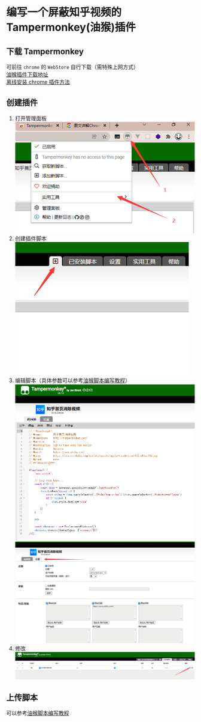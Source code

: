 # 编写一个屏蔽知乎视频的 Tampermonkey(油猴)插件

## 下载 Tampermonkey

可前往 `chrome` 的 `WebStore` 自行下载（需特殊上网方式）  
[油猴插件下载地址](https://chrome.google.com/webstore/detail/tampermonkey/dhdgffkkebhmkfjojejmpbldmpobfkfo)  
[离线安装 chrome 插件方法](https://huajiakeji.com/utilities/2019-01/1791.html)

## 创建插件

1. 打开管理面板  
   ![image.png](../../asset/QQ截图20211221140836.png)
2. 创建插件脚本  
   ![image.png](../../asset/QQ截图20211221141139.png)
3. 编辑脚本（具体参数可以参考[油猴脚本编写教程](https://segmentfault.com/a/1190000021654926)）  
   ![image.png](../../asset/QQ截图20211221141351.png)  
   ![image.png](../../asset/QQ截图20211221141456.png)
4. 修改
   ![image.png](../../asset/QQ截图20211221141554.png)

## 上传脚本

可以参考[油猴脚本编写教程](https://segmentfault.com/a/1190000021654926)
